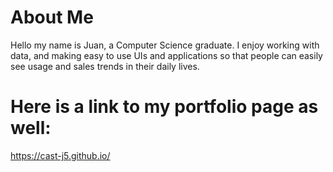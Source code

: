 
# **About Me**
Hello my name is Juan, a Computer Science graduate. I enjoy working with data, and making easy to use UIs and applications so that people can easily see usage and sales trends in their daily lives.



# Here is a link to my portfolio page as well:
https://cast-j5.github.io/

